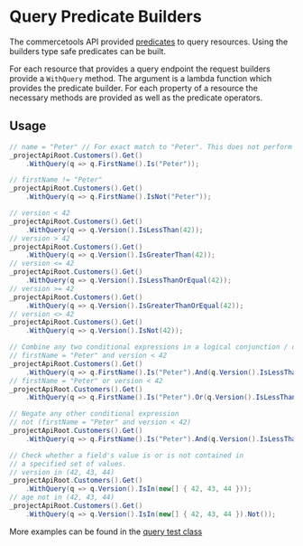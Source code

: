 # Query Predicate Builders

The commercetools API provided [predicates](https://docs.commercetools.com/api/predicates/query) to query resources. Using
the builders type safe predicates can be built.

For each resource that provides a query endpoint the request builders provide a `WithQuery` method. The argument is
a lambda function which provides the predicate builder. For each property of a resource the necessary methods are provided
as well as the predicate operators.

## Usage

```csharp
// name = "Peter" // For exact match to "Peter". This does not perform substring match.
_projectApiRoot.Customers().Get()
    .WithQuery(q => q.FirstName().Is("Peter"));

// firstName != "Peter" 
_projectApiRoot.Customers().Get()
    .WithQuery(q => q.FirstName().IsNot("Peter"));

// version < 42
_projectApiRoot.Customers().Get()
    .WithQuery(q => q.Version().IsLessThan(42));
// version > 42
_projectApiRoot.Customers().Get()
    .WithQuery(q => q.Version().IsGreaterThan(42));
// version <= 42
_projectApiRoot.Customers().Get()
    .WithQuery(q => q.Version().IsLessThanOrEqual(42));
// version >= 42
_projectApiRoot.Customers().Get()
    .WithQuery(q => q.Version().IsGreaterThanOrEqual(42));
// version <> 42
_projectApiRoot.Customers().Get()
    .WithQuery(q => q.Version().IsNot(42));

// Combine any two conditional expressions in a logical conjunction / disjunction
// firstName = "Peter" and version < 42
_projectApiRoot.Customers().Get()
    .WithQuery(q => q.FirstName().Is("Peter").And(q.Version().IsLessThan(42)));
// firstName = "Peter" or version < 42
_projectApiRoot.Customers().Get()
    .WithQuery(q => q.FirstName().Is("Peter").Or(q.Version().IsLessThan(42)));

// Negate any other conditional expression
// not (firstName = "Peter" and version < 42)
_projectApiRoot.Customers().Get()
    .WithQuery(q => q.FirstName().Is("Peter").And(q.Version().IsLessThan(42)).Not());

// Check whether a field's value is or is not contained in
// a specified set of values.
// version in (42, 43, 44)
_projectApiRoot.Customers().Get()
    .WithQuery(q => q.Version().IsIn(new[] { 42, 43, 44 }));
// age not in (42, 43, 44)
_projectApiRoot.Customers().Get()
    .WithQuery(q => q.Version().IsIn(new[] { 42, 43, 44 }).Not());
```

More examples can be found in the [query test class](https://github.com/commercetools/commercetools-dotnet-core-sdk-v2/blob/master/commercetools.Sdk/Tests/commercetools.Sdk.Api.Tests/QueryTests.cs)